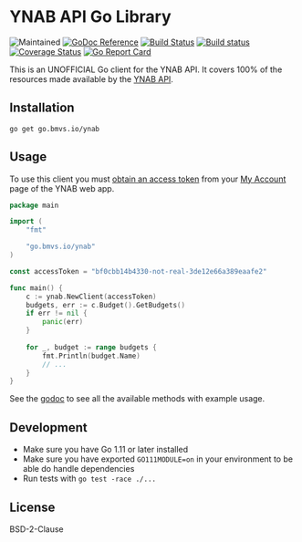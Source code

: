 # YNAB API Go Library

![Maintained](https://img.shields.io/maintenance/yes/2019.svg) [![GoDoc Reference](https://godoc.org/go.bmvs.io/ynab?status.svg)](https://godoc.org/go.bmvs.io/ynab) [![Build Status](https://lab.bmvs.io/_/ynab.go/badges/master/build.svg)](https://lab.bmvs.io/_/ynab.go) [![Build status](https://ci.appveyor.com/api/projects/status/bik3wi4c9i0ut2u5/branch/master?svg=true)](https://ci.appveyor.com/project/brunomvsouza/ynab-go/branch/master) [![Coverage Status](https://coveralls.io/repos/github/brunomvsouza/ynab.go/badge.svg?branch=master)](https://coveralls.io/github/brunomvsouza/ynab.go) [![Go Report Card](https://goreportcard.com/badge/github.com/brunomvsouza/ynab.go)](https://goreportcard.com/report/github.com/brunomvsouza/ynab.go)

This is an UNOFFICIAL Go client for the YNAB API. It covers 100% of the resources made available by the [YNAB API](https://api.youneedabudget.com).

## Installation

```
go get go.bmvs.io/ynab
```

## Usage

To use this client you must [obtain an access token](https://api.youneedabudget.com/#authentication-overview) from your [My Account](https://app.youneedabudget.com/settings) page of the YNAB web app.

```go
package main

import (
	"fmt"

	"go.bmvs.io/ynab"
)

const accessToken = "bf0cbb14b4330-not-real-3de12e66a389eaafe2"

func main() {
	c := ynab.NewClient(accessToken)
	budgets, err := c.Budget().GetBudgets()
	if err != nil {
		panic(err)
	}
	
	for _, budget := range budgets {
		fmt.Println(budget.Name)
		// ...
	}
}
```

See the [godoc](https://godoc.org/go.bmvs.io/ynab) to see all the available methods with example usage.

## Development

- Make sure you have Go 1.11 or later installed
- Make sure you have exported `GO111MODULE=on` in your environment to be able do handle dependencies
- Run tests with `go test -race ./...`

## License

BSD-2-Clause
